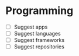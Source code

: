 # Programming

- [ ] Suggest apps
- [ ] Suggest languages
- [ ] Suggest frameworks
- [ ] Suggest repositories
